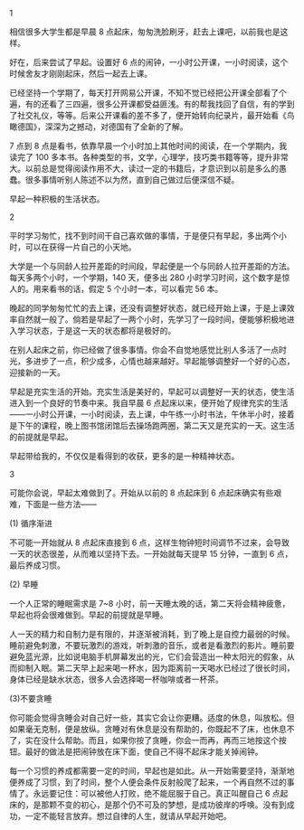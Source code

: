 1

相信很多大学生都是早晨 8 点起床，匆匆洗脸刷牙，赶去上课吧，以前我也是这样。

好在，后来尝试了早起。设置好 6 点的闹钟，一小时公开课，一小时阅读，这个时候舍友才刚刚起床，然后一起去上课。

已经坚持一个学期了，每天打开网易公开课，不知不觉已经把公开课全部看了个遍，有的还看了三四遍，很多公开课都受益匪浅。有的帮我找回了自信，有的学到了社交礼仪，等等。后来公开课看的差不多了，便开始转向纪录片，最开始看《鸟瞰德国》，深深为之撼动，对德国有了全新的了解。

7 点到 8 点是看书，依靠早晨一个小时加上其他时间的阅读，在一个学期内，我读完了 100 多本书。各种类型的书，文学，心理学，技巧类书籍等等，提升非常大。以前总是觉得阅读作用不大，读过一定的书籍后，才意识到以前是多么的愚蠢。很多事情听别人陈述不以为然，直到自己做过后便深信不疑。

早起一种积极的生活状态。

2

平时学习匆忙，找不到时间干自己喜欢做的事情，于是便只有早起，多出两个小时，可以在获得一片自己的小天地。

大学是一个与同龄人拉开差距的时间段，早起便是一个与同龄人拉开差距的方法。每天多两个小时，一个学期，140 天，便多出 280 小时学习时间，这个数字是惊人的。用来看书的话，假定 5 个小时一本，可以看完 56 本。

晚起的同学匆匆忙忙的去上课，还没有调整好状态，就已经开始上课，于是上课效率自然就一般了。倘若是早起了一两个小时，先学习了一段时间，便能够积极地进入学习状态，于是这一天的状态都将是极好的。

在别人起床之前，你已经做了很多事情。你会不自觉地感觉比别人多活了一点时光，多进步了一点，积少成多，心情也越来越好。早起能够调整好一个好的心态，迎接新的一天。

早起是充实生活的开始。充实生活是美好的，早起可以调整好一天的状态，使生活进入到一个良好的节奏中来。我自早晨 6 点起床以来，便开始了规律充实的生活——一小时公开课，一小时阅读，去上课，中午练一小时书法，午休半小时，接着是下午的课程，晚上图书馆闭馆后去操场跑两圈，第二天又是充实的一天。这生活的前提就是早起。

早起带给我的，不仅仅是看得到的收获，更多的是一种精神状态。

3

可能你会说，早起太难做到了。开始从以前的 8 点起床到 6 点起床确实有些艰难，下面是一些方法——

(1) 循序渐进

不可能一开始就从 8 点起床直接到 6 点，这样生物钟短时间调节不过来，会导致一天的状态很差，从而难以坚持下去。一开始就每天提早 15 分钟，一直到 6 点，最后养成习惯。

(2) 早睡

一个人正常的睡眠需求是 7~8 小时，前一天睡太晚的话，第二天将会精神疲惫，早起也将会很难做到。早起的前提就是早睡。

人一天的精力和自制力是有限的，并逐渐被消耗，到了晚上是自控力最弱的时候。睡前避免刺激，不要玩激烈的游戏，听刺激的音乐，或者是看激烈的影片。睡前要避免蓝光源，比如说电脑手机屏幕发出的光，它们会营造出一种太阳光的假象，从而抑制入眠。第二天早上起来喝一杯水，因为距离前一天喝水已经过了很长时间，身体已经是缺水状态，很多人会选择喝一杯咖啡或者一杯茶。

(3)不要贪睡

你可能会觉得贪睡会对自己好一些，其实它会让你更糟。适度的休息，叫放松。但如果毫无克制，便是放纵。贪睡对有休息是没有帮助的，你既起不了床，也休息不了，实在没什么帮助。而且，如果你按了贪睡，你会一而再，再而三地按这个按钮。最好的做法是把闹钟放在床下面，使自己不得不起床才能关掉闹钟。

每一个习惯的养成都需要一定的时间，早起也是如此。从一开始需要坚持，渐渐地便养成了习惯，到了时间，整个人便会条件反射般爬了起来，一个再自然不过的事情了。永远要记住：可以被他人打败，绝不能屈服于自己。真正叫醒自己 6 点起床的，是那颗不变的初心，是那个仍不可及的梦想，是成功彼岸的呼唤。没有到成功，一定不能轻言放弃。想过自律的人生，就请从早起开始吧。
